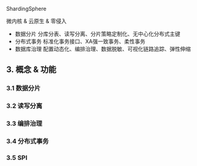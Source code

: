 ShardingSphere

微内核 & 云原生 & 零侵入
- 数据分片 分库分表、读写分离、分片策略定制化、无中心化分布式主键
- 分布式事务 标准化事务接口、XA强一致事务、柔性事务
- 数据库治理 配置动态化、编排治理、数据脱敏、可视化链路追踪、弹性伸缩

## 3. 概念 & 功能

### 3.1 数据分片
### 3.2 读写分离
### 3.3 编排治理
### 3.4 分布式事务
### 3.5 SPI
